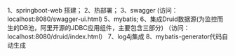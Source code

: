 1、springboot-web 搭建；
2、热部署；
3、swagger
   (访问：localhost:8080/swagger-ui.html)
5、mybatis;
6、集成Druid数据源(为监控而生的DB池，阿里开源的JDBC应用组件，主要包含三部分)
    （访问：localhost:8080/druid/index.html）
7、log4j集成
8、mybatis-generator代码自动生成